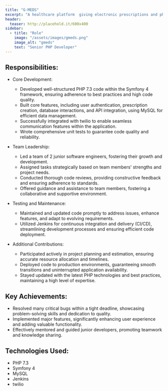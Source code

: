 ```yaml
---
title: "G-MEDS"
excerpt: "A healthcare platform  giving electronic prescriptions and pharmacies that are able to deliver to patients."
header:
  teaser: http://placehold.it/600x400
sidebar:
  - title: "Role"
    image: "/assets/images/gmeds.png"
    image_alt: "gmeds"
    text: "Senior PHP Developer"
---
```


## Responsibilities:

  * Core Development:
    * Developed well-structured PHP 7.3 code within the Symfony 4 framework, ensuring adherence to best practices and high code quality.
    * Built core features, including user authentication, prescription creation, database interactions, and API integration, using MySQL for efficient data management.
    * Successfully integrated with twilio to enable seamless communication features within the application.
    * Wrote comprehensive unit tests to guarantee code quality and reliability.

  * Team Leadership:
    * Led a team of 2 junior software engineers, fostering their growth and development.
    * Assigned tasks strategically based on team members' strengths and project needs.
    * Conducted thorough code reviews, providing constructive feedback and ensuring adherence to standards.
    * Offered guidance and assistance to team members, fostering a collaborative and supportive environment.

  * Testing and Maintenance:
    * Maintained and updated code promptly to address issues, enhance features, and adapt to evolving requirements.
    * Utilized Jenkins for continuous integration and delivery (CI/CD), streamlining development processes and ensuring efficient code deployment.

  * Additional Contributions:
    * Participated actively in project planning and estimation, ensuring accurate resource allocation and timelines.
    * Deployed code to production environments, guaranteeing smooth transitions and uninterrupted application availability.
    * Stayed updated with the latest PHP technologies and best practices, maintaining a high level of expertise.

## Key Achievements:

  * Resolved many critical bugs within a tight deadline, showcasing problem-solving skills and dedication to quality.
  * Implemented major features, significantly enhancing user experience and adding valuable functionality.
  * Effectively mentored and guided junior developers, promoting teamwork and knowledge sharing.

## Technologies Used:

  * PHP 7.3
  * Symfony 4
  * MySQL
  * Jenkins
  * twilio